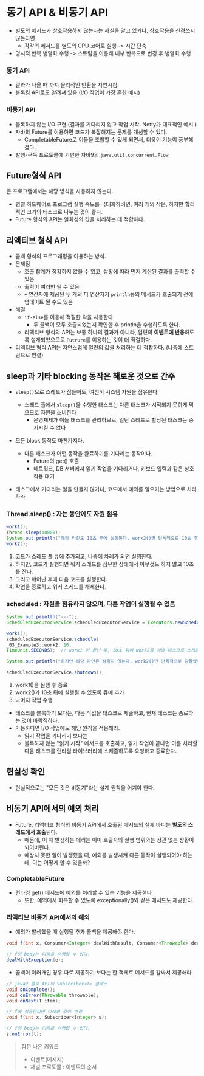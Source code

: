# 동기 API & 비동기 API 
- 별도의 메서드가 상호작용하지 않는다는 사실을 알고 있거나, 상호작용을 신경쓰지 않는다면
  - 각각의 메서드를 별도의 CPU 코어로 실행 -> 시간 단축 
- 명시적 반복 병렬화 수행 -> 스트림을 이용해 내부 반복으로 변경 후 병렬화 수행  

### 동기 API
- 결과가 나올 때 까지 물리적인 반환을 지연시킴. 
- 블록킹 API로도 알려져 있음 (I/O 작업이 가장 흔한 예시)


### 비동기 API
- 블록하지 않는 I/O 구현 (결과를 기다리지 않고 작업 시작. Netty가 대표적인 예시.)
- 자바의 Future를 이용하면 코드가 복잡해지는 문제를 개선할 수 있다.
  - CompletableFuture로 이들을 조합할 수 있게 되면서, 더욱이 기능이 풍부해졌다.
- 발행-구독 프로토콜에 기반한 자바9의 `java.util.concurrent.Flow`


## Future형식 API
큰 프로그램에서는 해당 방식을 사용하지 않는다.
- 병렬 하드웨어로 프로그램 실행 속도를 극대화하려면, 여러 개의 작은, 하지만 합리적인 크기의 태스크로 나누는 것이 좋다. 
- Future 형식의 API는 일회성의 값을 처리하는 데 적합하다.


## 리액티브 형식 API
- 콜백 형식의 프로그래밍을 이용하는 방식.
- 문제점
  - 호출 합계가 정확하지 않을 수 있고, 상황에 따라 먼저 계산된 결과를 출력할 수 있음
  - 출력이 여러번 될 수 있음 
  - `+` 연산자에 제공된 두 개의 피 연산자가 `println`등의 메서드가 호출되기 전에 업데이트 될 수도 있음  
- 해결
  - `if-else`를 이용해 적절한 락을 사용한다.
    - 두 콜백이 모두 호출되었는지 확인한 후 println을 수행하도록 한다.
  - 리액티브 형식의 API는 보통 하나의 결과가 아니라, 일련의 **이벤트에 반응**하도록 설게되었으므로 `Futrure`를 이용하는 것이 더 적절하다.
- 리액티브 형식 API는 자연스럽게 일련의 값을 처리하는 데 적합하다. (나중에 스트림으로 연결)


## sleep과 기타 blocking 동작은 해로운 것으로 간주 
- `sleep()`으로 스레드가 잠들어도, 여전히 시스템 자원을 점유한다. 
  - 스레드 풀에서 `sleep()`을 수행한 태스크는 다른 태스크가 시작되지 못하게 막으므로 자원을 소비한다
    - 운영체제가 이들 태스크를 관리하므로, 일단 스레드로 할당된 태스크는 중지시킬 수 없다 


- 모든 block 동작도 마찬가지다.
  - 다른 태스크가 어떤 동작을 완료하기를 기다리는 동작이다. 
    - Future의 get() 호출
    - 네트워크, DB 서버에서 읽기 작업을 기다리거나, 키보드 입력과 같은 상호작용 대기  


- 태스크에서 기다리는 일을 만들지 않거나, 코드에서 예외를 일으키는 방법으로 처리하라  

### Thread.sleep() : 자는 동안에도 자원 점유 
```java
work1();
Thread.sleep(10000);
System.out.println("해당 라인도 10초 후에 실행된다. work2()만 단독적으로 10초 후에 실행할 수 없다.");
work2();
```
1. 코드가 스레드 풀 큐에 추가되고, 나중에 차례가 되면 실행한다.
2. 하지만, 코드가 실행되면 워커 스레드를 점유한 상태에서 아무것도 하지 않고 10초를 잔다. 
3. 그리고 꺠어난 후에 다음 코드를 실행한다.
4. 작업을 종료하고 워커 스레드를 해제한다.


### scheduled : 자원을 점유하지 않으며, 다른 작업이 실행될 수 있음 
```java
System.out.println("---");
ScheduledExecutorService scheduledExecutorService = Executors.newScheduledThreadPool(1);

work1();
scheduledExecutorService.schedule(
_03_Example3::work2, 10,
TimeUnit.SECONDS);  // work1 이 끝난 후, 10초 뒤에 work2를 개별 태스크로 스케줄링

System.out.println("하지만 해당 라인은 잠들지 않는다. work2()만 단독적으로 잠들었다!");

scheduledExecutorService.shutdown();
```
1. work1()을 실행 후 종료 
2. work2()가 10초 뒤에 실행될 수 있도록 큐에 추가 
3. 나머지 작업 수행 


- 태스크를 블록하기 보다는, 다음 작업을 태스크로 제출하고, 현재 태스크는 종료하는 것이 바람직하다.  
- 가능하다면 I/O 작업에도 해당 원칙을 적용해라.
  - 읽기 작업을 기다리기 보다는
  - 블록하지 않는 "읽기 시작" 메서드를 호출하고, 읽기 작업이 끝나면 이를 처리할 다음 태스크를 런타임 라이브러리에 스케줄하도록 요청하고 종료한다.


## 현실성 확인 
- 현실적으로는 "모든 것은 비동기"라는 설계 원칙을 어겨야 한다.


## 비동기 API에서의 예외 처리 
- Future, 리액티브 형식의 비동기 API에서 호출된 메서드의 실제 바디는 **별도의 스레드에서 호출**된다.
  - 때문에, 이 때 발생하는 에러는 이미 호출자의 실행 범위와는 상관 없는 상황이 되어버린다. 
  - 예상치 못한 일이 발생했을 때, 예외를 발생시켜 다른 동작이 실행되어야 하는데, 이는 어떻게 할 수 있을까?

### CompletableFuture 
- 런타임 get() 메서드에 예외를 처리할 수 있는 기능을 제공한다
  - 또한, 예외에서 회복할 수 있도록 exceptionally()와 같은 메서드도 제공한다.

### 리액티브 비동기 API에서의 예외 
- 예외가 발생했을 때 실행될 추가 콜백을 제공해야 한다.
```java
void f(int x, Consumer<Integer> dealWithResult, Consumer<Throwable> dealWithException);

// f의 body는 다음을 수행할 수 있다.
dealWithException(e);
```

- 콜백이 여러개인 경우 따로 제공하기 보다는 한 객체로 메서드를 감싸서 제공해라.
```java
// java9 플로 API의 Subscriber<T> 클래스 
void onComplete();
void onError(Throwable throwable);
void onNext(T item);

// f에 적용한다면 아래와 같이 변경 
void f(int x, Subscriber<Integer> s);

// f의 body는 다음을 수행할 수 있다.
s.onError(t);
```

> 잠깐 나온 키워드
> - 이벤트(메시지)
> - 채널 프로토콜 : 이벤트의 순서 


















